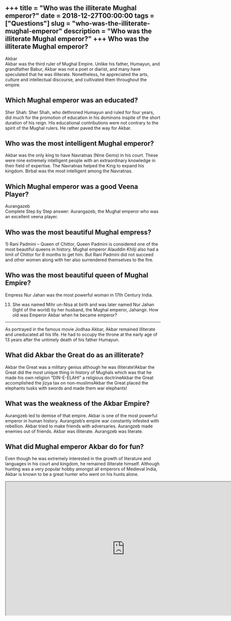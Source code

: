 +++
title = "Who was the illiterate Mughal emperor?"
date = 2018-12-27T00:00:00
tags = ["Questions"]
slug = "who-was-the-illiterate-mughal-emperor"
description = "Who was the illiterate Mughal emperor?"
+++
Who was the illiterate Mughal emperor?
--------------------------------------

Akbar  
Akbar was the third ruler of Mughal Empire. Unlike his father, Humayun, and grandfather Babur, Akbar was not a poet or diarist, and many have speculated that he was illiterate. Nonetheless, he appreciated the arts, culture and intellectual discourse, and cultivated them throughout the empire.

Which Mughal emperor was an educated?
-------------------------------------

Sher Shah: Sher Shah, who dethroned Humayun and ruled for four years, did much for the promotion of education in his dominons inspite of the short duration of his reign. His educational contributions were not contrary to the spirit of the Mughal rulers. He rather paved the way for Akbar.

Who was the most intelligent Mughal emperor?
--------------------------------------------

Akbar was the only king to have Navratnas (Nine Gems) in his court. These were nine extremely intelligent people with an extraordinary knowledge in their field of expertise. The Navratnas helped the King to expand his kingdom. Birbal was the most intelligent among the Navratnas.

Which Mughal emperor was a good Veena Player?
---------------------------------------------

Aurangazeb  
Complete Step by Step answer: Aurangazeb, the Mughal emperor who was an excellent veena player.

Who was the most beautiful Mughal empress?
------------------------------------------

1\) Rani Padmini – Queen of Chittor, Queen Padmini is considered one of the most beautiful queens in history. Mughal emperor Alauddin Khilji also had a limit of Chittor for 8 months to get him. But Rani Padmini did not succeed and other women along with her also surrendered themselves to the fire.

Who was the most beautiful queen of Mughal Empire?
--------------------------------------------------

Empress Nur Jahan was the most powerful woman in 17th Century India.

13. She was named Mihr un-Nisa at birth and was later named Nur Jahan (light of the world) by her husband, the Mughal emperor, Jahangir.
How old was Emperor Akbar when he became emperor?
-------------------------------------------------

As portrayed in the famous movie Jodhaa Akbar, Akbar remained illiterate and uneducated all his life. He had to occupy the throne at the early age of 13 years after the untimely death of his father Humayun.

What did Akbar the Great do as an illiterate?
---------------------------------------------

Akbar the Great was a military genius although he was illiterate!Akbar the Great did the most unique thing in history of Mughals which was that he made his own religion “DIN-E-ELAHI” a religious doctrineAkbar the Great accomplished the jizya tax on non-muslimsAkbar the Great placed the elephants tusks with swords and made them war elephants!

What was the weakness of the Akbar Empire?
------------------------------------------

Aurangzeb led to demise of that empire. Akbar is one of the most powerful emperor in human history. Aurangzeb’s empire war constantly infested with rebellion. Akbar tried to make friends with adversaries. Aurangzeb made enemies out of friends. Akbar was illiterate. Aurangzeb was literate.

What did Mughal emperor Akbar do for fun?
-----------------------------------------

Even though he was extremely interested in the growth of literature and languages in his court and kingdom, he remained illiterate himself. Although hunting was a very popular hobby amongst all emperors of Medieval India, Akbar is known to be a great hunter who went on his hunts alone.

<iframe allow="accelerometer; autoplay; clipboard-write; encrypted-media; gyroscope; picture-in-picture" allowfullscreen="" class="__youtube_prefs__  epyt-is-override  no-lazyload" data-no-lazy="1" data-origheight="433" data-origwidth="770" data-skipgform_ajax_framebjll="" height="433" id="_ytid_31926" loading="lazy" src="https://www.youtube.com/embed/8daGfY_sf1U?enablejsapi=1&autoplay=0&cc_load_policy=0&cc_lang_pref=&iv_load_policy=1&loop=0&modestbranding=0&rel=1&fs=1&playsinline=0&autohide=2&theme=dark&color=red&controls=1&" title="YouTube player" width="770"></iframe>